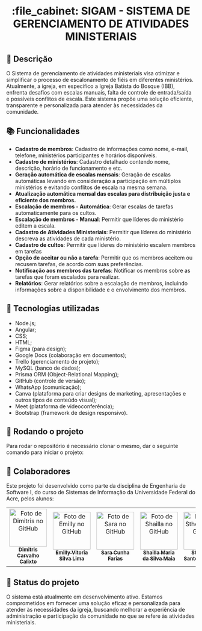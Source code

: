 <h1 align="center">:file_cabinet: SIGAM - SISTEMA DE GERENCIAMENTO DE ATIVIDADES MINISTERIAIS </h1>

## :memo: Descrição
O Sistema de gerenciamento de atividades ministeriais visa otimizar e simplificar o processo de escalonamento de fiéis em diferentes ministérios. Atualmente, a igreja, em específico a Igreja Batista do Bosque (IBB), enfrenta desafios com escalas manuais, falta de controle de entrada/saída e possíveis conflitos de escala. Este sistema propõe uma solução eficiente, transparente e personalizada para atender às necessidades da comunidade.

## :books: Funcionalidades
* <b>Cadastro de membros</b>: Cadastro de informações como nome, e-mail, telefone, ministérios participantes e horários disponíveis.
* <b>Cadastro de ministérios</b>: Cadastro detalhado contendo nome, descrição, horário de funcionamento e etc.
* <b>Geração automática de escalas mensais</b>: Geração de escalas automáticas levando em consideração a participação em múltiplos ministérios e evitando conflitos de escala na mesma semana.
* <b> Atualização automática mensal das escalas para distribuição justa e eficiente dos membros.</b>
* <b> Escalação de membros - Automática</b>: Gerar escalas de tarefas automaticamente para os cultos.	
* <b> Escalação de membros - Manual</b>: Permitir que líderes do ministério editem a escala.
* <b> Cadastro de Atividades Ministeriais</b>: Permitir que líderes do ministério descreva as atividades de cada ministério.
* <b> Cadastro de cultos</b>: Permitir que líderes do ministério escalem membros em tarefas
* <b> Opção de aceitar ou não a tarefa</b>: Permitir que os membros aceitem ou recusem tarefas, de acordo com suas preferências.
* <b> Notificação aos membros das tarefas</b>: Notificar os membros sobre as tarefas que foram escalados para realizar.
* <b> Relatórios</b>: Gerar relatórios sobre a escalação de membros, incluindo informações sobre a disponibilidade e o envolvimento dos membros.	



## :wrench: Tecnologias utilizadas
* Node.js;
* Angular;
* CSS;
* HTML;
* Figma (para design);
* Google Docs (colaboração em documentos);
* Trello (gerenciamento de projeto);
* MySQL (banco de dados);
* Prisma ORM (Object-Relational Mapping);
* GitHub (controle de versão);
* WhatsApp (comunicação);
* Canva (plataforma para criar designs de marketing, apresentações e outros tipos de conteúdo visual);
* Meet (plataforma de videoconferência);
* Bootstrap (framework de design responsivo).

## :rocket: Rodando o projeto
Para rodar o repositório é necessário clonar o mesmo, dar o seguinte comando para iniciar o projeto:

## :handshake: Colaboradores
Este projeto foi desenvolvido como parte da disciplina de Engenharia de Software I, do curso de Sistemas de Informação da Universidade Federal do Acre, pelos alunos:
<table>
  <tr>
    <td align="center">
      <a href="https://github.com/idimitrisc47">
        <img src="https://avatars.githubusercontent.com/u/68653065?v=4" width="100px;" alt="Foto de Dimitris no GitHub"/><br>
        <sub>
          <b>Dimitris Carvalho Calixto</b>
        </sub>
      </a>
    </td>
    <td align="center">
      <a href="https://github.com/emillyvsl">
        <img src="https://avatars.githubusercontent.com/u/115952368?v=4" width="100px;" alt="Foto de Emilly no GitHub"/><br>
        <sub>
          <b>Emilly Vitoria Silva Lima </b>
        </sub>
      </a>
    </td>
    <td align="center">
      <a href="https://github.com/saracf">
        <img src="https://avatars.githubusercontent.com/u/88682437?v=4" width="100px;" alt="Foto de Sara no GitHub"/><br>
        <sub>
          <b>Sara Cunha Farias</b>
        </sub>
      </a>
    </td>
    <td align="center">
      <a href="https://github.com/ShayllaMaia">
        <img src="https://avatars.githubusercontent.com/u/112740621?v=4" width="100px;" alt="Foto de Shailla no GitHub"/><br>
        <sub>
          <b>Shailla Maria da Silva Maia</b>
        </sub>
      </a>
    </td>
    <td align="center">
      <a href="https://github.com/sthefanySF">
        <img src="https://avatars.githubusercontent.com/u/100035817?v=4" width="100px;" alt="Foto de Sthefany no GitHub"/><br>
        <sub>
          <b>Sthefany Santos Ferreira</b>
        </sub>
      </a>
    </td>
  </tr>
</table>

## :dart: Status do projeto
O sistema está atualmente em desenvolvimento ativo. Estamos comprometidos em fornecer uma solução eficaz e personalizada para atender às necessidades da igreja, buscando melhorar a experiência de administração e participação da comunidade no que se refere às atividades ministeriais.
